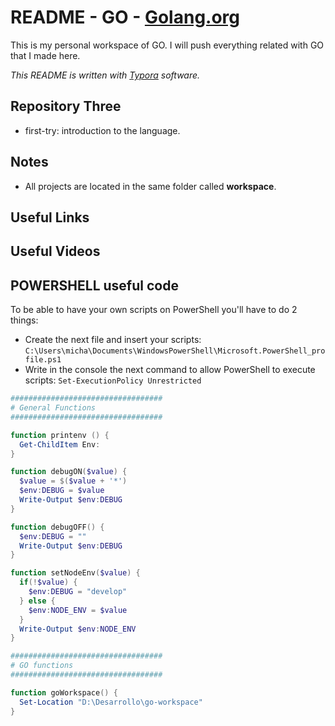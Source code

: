 # README - GO - [Golang.org](GO_Official)

This is my personal workspace of GO. I will push everything related with GO that I made here.

*This README is written with [Typora][] software.*

## Repository Three

* first-try: introduction to the language.

## Notes

* All projects are located in the same folder called **workspace**.

## Useful Links

[Typora]: https://typora.io/ "Typora official Webpage"
[GO_Official]: https://golang.org/ "Official site of the language."

## Useful Videos

[YTB_01]: https://www.youtube.com/watch?v=C8LgvuEBraI "Learn Go in 12 Minutes"

## POWERSHELL useful code

To be able to have your own scripts on PowerShell you'll have to do 2 things:

* Create the next file and insert your scripts: `C:\Users\micha\Documents\WindowsPowerShell\Microsoft.PowerShell_profile.ps1`
* Write in the console the next command to allow PowerShell to execute scripts:
   `Set-ExecutionPolicy Unrestricted`

```powershell
##################################
# General Functions
##################################

function printenv () {
  Get-ChildItem Env:
}

function debugON($value) {
  $value = $($value + '*')
  $env:DEBUG = $value
  Write-Output $env:DEBUG
}

function debugOFF() {
  $env:DEBUG = ""
  Write-Output $env:DEBUG
}

function setNodeEnv($value) {
  if(!$value) {
    $env:DEBUG = "develop"
  } else {
    $env:NODE_ENV = $value
  }
  Write-Output $env:NODE_ENV
}

##################################
# GO functions
##################################

function goWorkspace() {
  Set-Location "D:\Desarrollo\go-workspace"
}
```

